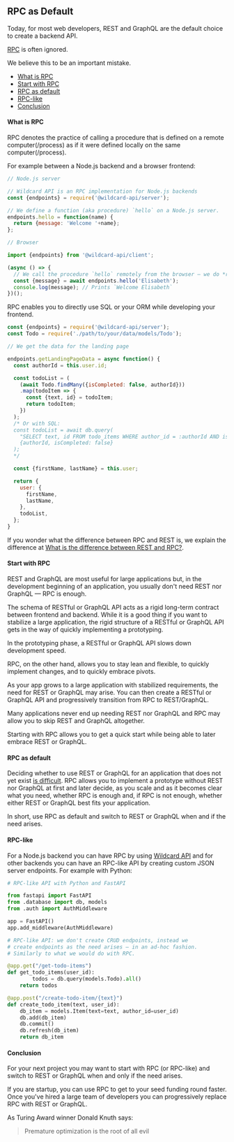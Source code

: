 ## RPC as Default

Today, for most web developers,
REST and GraphQL are the default choice
to create a backend API.

[RPC](/docs/what-is-rpc.md#what-is-rpc)
is often ignored.

We believe this to be an important mistake.

- [What is RPC](#what-is-rpc)
- [Start with RPC](#start-with-rpc)
- [RPC as default](#rpc-as-default-1)
- [RPC-like](#rpc-like)
- [Conclusion](#conclusion)

#### What is RPC

RPC denotes the practice of calling a procedure that is defined on a remote computer(/process)
as if it were defined locally on the same computer(/process).

For example between a Node.js backend and a browser frontend:

~~~js
// Node.js server

// Wildcard API is an RPC implementation for Node.js backends
const {endpoints} = require('@wildcard-api/server');

// We define a function (aka procedure) `hello` on a Node.js server.
endpoints.hello = function(name) {
  return {message: 'Welcome '+name};
};
~~~

~~~js
// Browser

import {endpoints} from '@wildcard-api/client';

(async () => {
  // We call the procedure `hello` remotely from the browser — we do *r*emote *p*rocedure *c*all (RPC)
  const {message} = await endpoints.hello('Elisabeth');
  console.log(message); // Prints `Welcome Elisabeth`
})();
~~~

RPC enables you to directly use SQL or your ORM while developing your frontend.

~~~js
const {endpoints} = require('@wildcard-api/server');
const Todo = require('./path/to/your/data/models/Todo');

// We get the data for the landing page

endpoints.getLandingPageData = async function() {
  const authorId = this.user.id;

  const todoList = (
    (await Todo.findMany({isCompleted: false, authorId}))
    .map(todoItem => {
      const {text, id} = todoItem;
      return todoItem;
    })
  );
  /* Or with SQL:
  const todoList = await db.query(
    "SELECT text, id FROM todo_items WHERE author_id = :authorId AND is_completed = :isCompleted",
    {authorId, isCompleted: false}
  );
  */

  const {firstName, lastName} = this.user;

  return {
    user: {
      firstName,
      lastName,
    },
    todoList,
  };
}
~~~

If you wonder what the difference between RPC and REST is,
we explain the difference at
[What is the difference between REST and RPC?](/docs/blog/rest-rpc.md#readme).

#### Start with RPC

REST and GraphQL are most useful for large applications
but,
in the development beginning of an application, you usually don't need REST nor GraphQL &mdash; RPC is enough.

The schema of RESTful or GraphQL API
acts as a rigid long-term contract between frontend and backend.
While it is a good thing if you want to stabilize a large application,
the rigid structure of a RESTful or GraphQL API gets in the way of quickly implementing a prototyping.

In the prototyping phase,
a RESTful or GraphQL API slows down development speed.

RPC, on the other hand,
allows you to stay lean and flexible, to quickly implement changes, and to quickly embrace pivots.

As your app grows to a large application
with stabilized requirements,
the need for REST or GraphQL may arise.
You can then create a RESTful or GraphQL API and
progressively transition from RPC to REST/GraphQL.

Many applications never end up needing REST nor GraphQL and RPC may allow you
to skip REST and GraphQL altogether.

Starting with RPC allows you to get a quick start while being able to later embrace REST or GraphQL.

#### RPC as default

Deciding whether to use REST or GraphQL for an application that does not yet exist
[is difficult](/docs/blog/rest-or-graphql.md#rest-or-graphql-a-simple-answer).
RPC allows you to implement a prototype without REST nor GraphQL at first and later decide,
as you scale and as it becomes clear what you need,
whether RPC is enough and,
if RPC is not enough,
whether either REST or GraphQL best fits your application.

In short,
use RPC as default and
switch to REST or GraphQL when and if the need arises.

#### RPC-like

For a Node.js backend you can have RPC by using [Wildcard API](https://github.com/reframejs/wildcard-api#readme)
and for other backends you can have an RPC-like API by creating custom JSON server endpoints. For example with Python:

~~~python
# RPC-like API with Python and FastAPI

from fastapi import FastAPI
from .database import db, models
from .auth import AuthMiddleware

app = FastAPI()
app.add_middleware(AuthMiddleware)

# RPC-like API: we don't create CRUD endpoints, instead we
# create endpoints as the need arises — in an ad-hoc fashion.
# Similarly to what we would do with RPC.

@app.get("/get-todo-items")
def get_todo_items(user_id):
		todos = db.query(models.Todo).all()
    return todos

@app.post("/create-todo-item/{text}")
def create_todo_item(text, user_id):
    db_item = models.Item(text=text, author_id=user_id)
    db.add(db_item)
    db.commit()
    db.refresh(db_item)
    return db_item
~~~

#### Conclusion

For your next project you may want to start with RPC (or RPC-like)
and switch to REST or GraphQL when and only if the need arises.

If you are startup,
you can use RPC to get to your seed funding round faster.
Once you've hired a large team of developers
you can progressively replace RPC with REST or GraphQL.

As Turing Award winner Donald Knuth says:

> Premature optimization is the root of all evil
